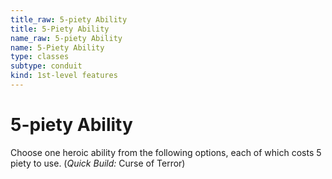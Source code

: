 ```yaml
---
title_raw: 5-piety Ability
title: 5-Piety Ability
name_raw: 5-piety Ability
name: 5-Piety Ability
type: classes
subtype: conduit
kind: 1st-level features
---
```


# 5-piety Ability

Choose one heroic ability from the following options, each of which costs 5 piety to use. (*Quick Build:* Curse of Terror)
